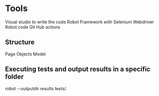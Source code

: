 # Tools
Visual studio to write the code
Robot Framework with Selenium Webdriver
Robot code 
Git Hub actions

## Structure
Page Objects Model

## Executing tests and output results in a specific folder
robot --outputdir results tests/